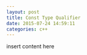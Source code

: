 ```yaml
---
layout: post
title: Const Type Qualifier
date: 2015-07-24 14:59:11
categories: c++
---
```


insert content here
